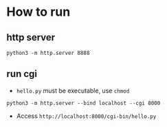 # How to run
## http server
```
python3 -m http.server 8888
```

## run cgi
* `hello.py` must be executable, use `chmod`
```
python3 -m http.server --bind localhost --cgi 8000
```

* Access `http://localhost:8000/cgi-bin/hello.py`


